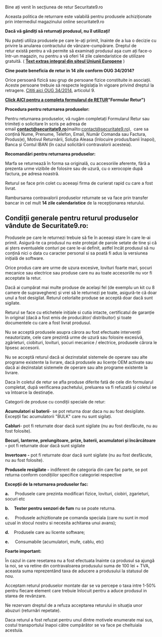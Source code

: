 Bine ați venit în secțiunea de retur Securitate9.ro

Aceasta politica de returnare este valabilă pentru produsele achiziționate prin intermediul magazinului online securitate9.ro

**Dacă vă gândiți să returnați produsul, nu îl utilizați!** 

Nu puteți utiliza produsele pe care le-ați primit, înainte de a lua o decizie cu privire la anularea contractului de vânzare-cumpărare. Dreptul de retur există pentru a vă permite să examinați produsul așa cum ați face-o într-un magazin, nu pentru a vă oferi 14 zile calendaristice de utilizare gratuită. ( **[Text extras integral din siteul Uniunii Europene](http://europa.eu/youreurope/citizens/consumers/shopping/returning-unwanted-goods/index_ro.htm)** )

**Cine poate beneficia de retur in 14 zile conform OUG 34/2014?** 

Orice persoană fizică sau grup de persoane fizice constituite in asociații. Aceste persoane trebuie să respecte legislația în vigoare privind dreptul la retragere. [Cititi aici OUG 34/2014](https://anpc.ro/anpcftp/legislatie/oug_34_140616.pdf), articolul 9.

**[Click AICI pentru a completa formularul de RETUR](mailto:contact@securitate9.ro)"Formular Retur")**

**Procedura pentru returnarea produselor:**

Pentru returnarea produselor, vă rugăm completați Formularul Retur sau trimiteți o solicitare în scris pe adresa de email **contact@securitate9.ro**(mailto:contact@securitate9.ro),  care sa conțină Nume, Prenume, Telefon, Email, Număr Comanda sau Factura, Produs(e), Motivul Returnării, Soluția Aleasa (înlocuire produs/banii înapoi), Banca și Contul IBAN (în cazul solicitării contravalorii acesteia).

**Recomandări pentru returnarea produselor:** 

Marfa se returnează în forma sa originală, cu accesoriile aferente, fără a prezenta urme vizibile de folosire sau de uzură, cu o xerocopie după factura, pe adresa noastră. 

Returul se face prin colet cu aceeași firma de curierat rapid cu care a fost livrat. 

Rambursarea contravalorii produselor returnate se va face prin transfer bancar in cel mult **14 zile calendaristice** de la recepționarea returului.

## Condiții generale pentru returul produselor vândute de Securitate9.ro:

Produsele pe care le returnezi trebuie să fie în aceeași stare în care le-ai primit. Asigură-te ca produsul nu este protejat de parole setate de tine și că ai șters eventualele conturi pe care le-ai definit, astfel încât produsul să nu conțină nici o data cu caracter personal si sa poată fi adus la versiunea inițială de software.

Orice produs care are urme de uzura excesive, lovituri foarte mari, șocuri mecanice sau electrice sau produse care nu au toate accesoriile nu vor fi acceptate la retur. 

Dacă ai cumpărat mai multe produse de același fel (de exemplu un kit cu 8 camere de supraveghere) și vrei să le returnezi pe toate, asigură-te că doar unul a fost desigilat. Returul celorlalte produse se acceptă doar dacă sunt sigilate.

Returul se face cu etichetele inițiale si cutia intacte, certificatul de garanție în original (dacă a fost emis de producător/ distribuitor) și toate documentele cu care a fost livrat produsul.

Nu se acceptă produsele asupra cărora au fost efectuate intervenții neautorizate, cele care prezintă urme de uzură sau folosire excesivă, zgârieturi, ciobituri, lovituri, șocuri mecanice / electrice, produsele cărora le lipsesc accesorii.

Nu se acceptă returul dacă ai dezinstalat sistemele de operare sau alte programe existente la livrare, dacă produsele au licențe OEM activate sau dacă ai dezinstalat sistemele de operare sau alte programe existente la livrare.

Daca în coletul de retur se afla produse diferite fată de cele din formularul completat, după verificarea pachetului, preluarea va fi refuzată și coletul se va întoarce la destinație.

Categorii de produse cu condiții speciale de retur:

**Acumulatori si baterii**- se pot returna doar daca nu au fost desigilate. Excepții fac acumulatorii "BULK" care nu sunt sigilați. 

**Cabluri**- pot fi returnate doar dacă sunt sigilate (nu au fost desfăcute, nu au fost folosite). 

**Becuri, lanterne, prelungitoare, prize, baterii, acumulatori și încărcătoare -** pot fi returnate doar dacă sunt sigilate

**Invertoare -** pot fi returnate doar dacă sunt sigilate (nu au fost desfăcute, nu au fost folosite). 

**Produsele resigilate -** indiferent de categoria din care fac parte, se pot returna conform condițiilor specifice categoriei respective

**Excepții de la returnarea produselor fac:**

**a.**     Produsele care prezinta modificari fizice, lovituri, ciobiri, zgarieturi, socuri etc

**b.**    **Tester pentru senzori de fum** nu se poate returna. 

**c.**     Produsele achizitionate pe comanda speciala (care nu sunt in mod uzual in stocul nostru si necesita achitarea unui avans);

**d.**    Produsele care au licente software;

**e.**     Consumabile (acumulatori, mufe, cablu, etc)

**Foarte important:**

În cazul in care resetarea nu a fost efectuata înainte ca produsul sa ajungă la noi, se va retine din contravaloarea produsului suma de 100 lei + TVA, aceasta suma reprezentând taxa de aducere a produsului la statusul de nou.

Acceptam returul produselor montate dar se va percepe o taxa intre 1-50% pentru fiecare element care trebuie înlocuit pentru a aduce produsul in starea de revânzare. 

Ne rezervam dreptul de a refuza acceptarea returului in situația unor abuzuri (returnări repetate). 

Daca returul a fost refuzat pentru unul dintre motivele enumerate mai sus, costul transportului înapoi către cumpărător se va face pe cheltuiala acestuia.